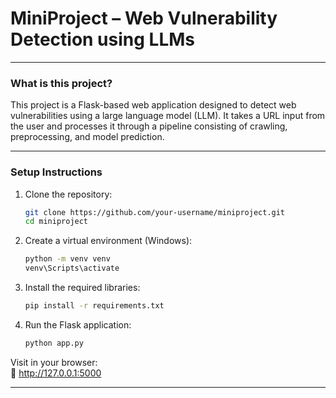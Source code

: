 # **MiniProject – Web Vulnerability Detection using LLMs**

---

### **What is this project?**

This project is a Flask-based web application designed to detect web vulnerabilities using a large language model (LLM). It takes a URL input from the user and processes it through a pipeline consisting of crawling, preprocessing, and model prediction.

---

### **Setup Instructions**

1. Clone the repository:

    ```bash
    git clone https://github.com/your-username/miniproject.git
    cd miniproject
    ```

2. Create a virtual environment (Windows):

    ```bash
    python -m venv venv
    venv\Scripts\activate
    ```

3. Install the required libraries:

    ```bash
    pip install -r requirements.txt
    ```

4. Run the Flask application:

    ```bash
    python app.py
    ```

Visit in your browser:  
🔗 http://127.0.0.1:5000

---
